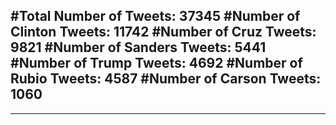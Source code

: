 #Total Number of Tweets: 37345 
#Number of Clinton Tweets: 11742
#Number of Cruz Tweets: 9821
#Number of Sanders Tweets: 5441
#Number of Trump Tweets: 4692
#Number of Rubio Tweets: 4587
#Number of Carson Tweets: 1060
---
---
